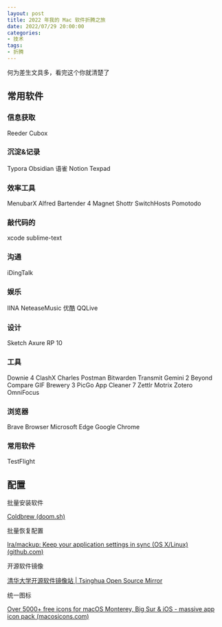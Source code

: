```yaml
---
layout: post
title: 2022 年我的 Mac 软件折腾之旅
date: 2022/07/29 20:00:00
categories:
- 技术
tags:
- 折腾
---
```


何为差生文具多，看完这个你就清楚了

## 常用软件

### 信息获取

Reeder
Cubox

### 沉淀&记录

Typora
Obsidian
语雀
Notion
Texpad

### 效率工具

MenubarX
Alfred
Bartender 4
Magnet
Shottr
SwitchHosts
Pomotodo

### 敲代码的

xcode
sublime-text

### 沟通

iDingTalk

### 娱乐

IINA
NeteaseMusic
优酷
QQLive

### 设计

Sketch
Axure RP 10

### 工具

Downie 4
ClashX
Charles
Postman
Bitwarden
Transmit
Gemini 2
Beyond Compare
GIF Brewery 3
PicGo
App Cleaner 7
Zettlr
Motrix
Zotero
OmniFocus

### 浏览器

Brave Browser
Microsoft Edge
Google Chrome

### 常用软件

TestFlight

## 配置

批量安装软件

[Coldbrew (doom.sh)](https://coldbrew.doom.sh/?session=861cb39a-b34e-4ee2-a679-7214dd3e2510)

批量恢复配置

[lra/mackup: Keep your application settings in sync (OS X/Linux) (github.com)](https://github.com/lra/mackup)

开源软件镜像

[清华大学开源软件镜像站 | Tsinghua Open Source Mirror](https://mirrors.tuna.tsinghua.edu.cn/)

统一图标

[Over 5000+ free icons for macOS Monterey, Big Sur & iOS - massive app icon pack (macosicons.com)](https://macosicons.com/#/)
